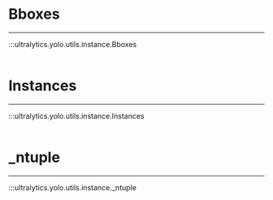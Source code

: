 # Bboxes
---
:::ultralytics.yolo.utils.instance.Bboxes
<br><br>

# Instances
---
:::ultralytics.yolo.utils.instance.Instances
<br><br>

# _ntuple
---
:::ultralytics.yolo.utils.instance._ntuple
<br><br>
